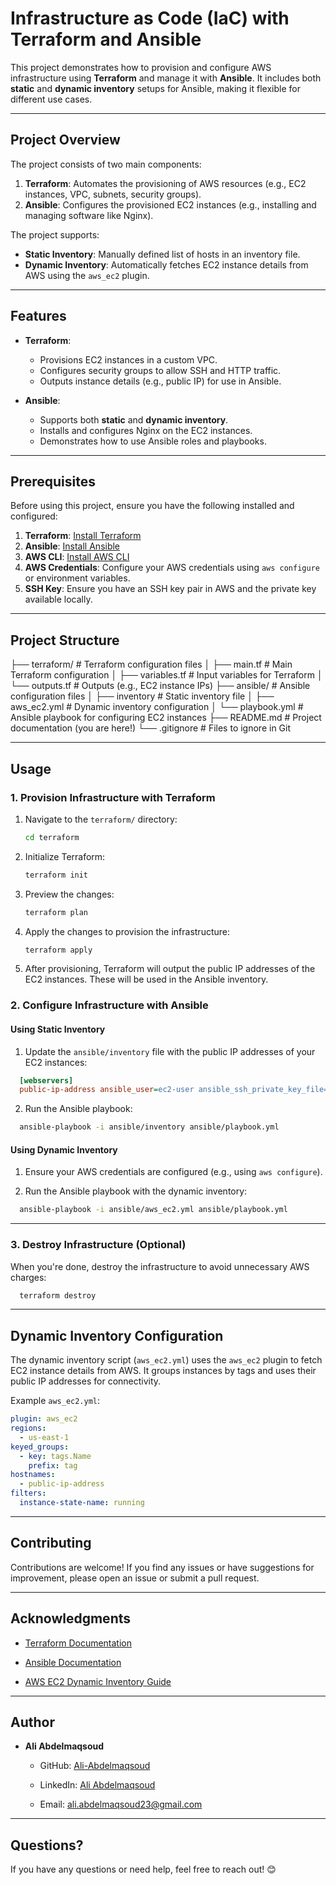 # **Infrastructure as Code (IaC) with Terraform and Ansible**

This project demonstrates how to provision and configure AWS infrastructure using **Terraform** and manage it with **Ansible**. It includes both **static** and **dynamic inventory** setups for Ansible, making it flexible for different use cases.

---

## **Project Overview**

The project consists of two main components:

1. **Terraform**: Automates the provisioning of AWS resources (e.g., EC2 instances, VPC, subnets, security groups).
2. **Ansible**: Configures the provisioned EC2 instances (e.g., installing and managing software like Nginx).

The project supports:

- **Static Inventory**: Manually defined list of hosts in an inventory file.
- **Dynamic Inventory**: Automatically fetches EC2 instance details from AWS using the `aws_ec2` plugin.

---

## **Features**

- **Terraform**:

  - Provisions EC2 instances in a custom VPC.
  - Configures security groups to allow SSH and HTTP traffic.
  - Outputs instance details (e.g., public IP) for use in Ansible.

- **Ansible**:
  - Supports both **static** and **dynamic inventory**.
  - Installs and configures Nginx on the EC2 instances.
  - Demonstrates how to use Ansible roles and playbooks.

---

## **Prerequisites**

Before using this project, ensure you have the following installed and configured:

1. **Terraform**: [Install Terraform](https://learn.hashicorp.com/tutorials/terraform/install-cli)
2. **Ansible**: [Install Ansible](https://docs.ansible.com/ansible/latest/installation_guide/intro_installation.html)
3. **AWS CLI**: [Install AWS CLI](https://docs.aws.amazon.com/cli/latest/userguide/install-cliv2.html)
4. **AWS Credentials**: Configure your AWS credentials using `aws configure` or environment variables.
5. **SSH Key**: Ensure you have an SSH key pair in AWS and the private key available locally.

---

## **Project Structure**

├── terraform/ # Terraform configuration files
│ ├── main.tf # Main Terraform configuration
│ ├── variables.tf # Input variables for Terraform
│ └── outputs.tf # Outputs (e.g., EC2 instance IPs)
├── ansible/ # Ansible configuration files
│ ├── inventory # Static inventory file
│ ├── aws_ec2.yml # Dynamic inventory configuration
│ └── playbook.yml # Ansible playbook for configuring EC2 instances
├── README.md # Project documentation (you are here!)
└── .gitignore # Files to ignore in Git

---

## **Usage**

### **1. Provision Infrastructure with Terraform**

1. Navigate to the `terraform/` directory:
   ```bash
   cd terraform
   ```
2. Initialize Terraform:
   ```bash
   terraform init
   ```
3. Preview the changes:
   ```bash
   terraform plan
   ```
4. Apply the changes to provision the infrastructure:
   ```bash
   terraform apply
   ```
5. After provisioning, Terraform will output the public IP addresses of the EC2 instances. These will be used in the Ansible inventory.

### **2. Configure Infrastructure with Ansible**

#### **Using Static Inventory**

1.  Update the `ansible/inventory` file with the public IP addresses of your EC2 instances:

```ini
  [webservers]
  public-ip-address ansible_user=ec2-user ansible_ssh_private_key_file=~/.ssh/your-key.pem
```

2.  Run the Ansible playbook:

```bash
  ansible-playbook -i ansible/inventory ansible/playbook.yml
```

#### **Using Dynamic Inventory**

1.  Ensure your AWS credentials are configured (e.g., using `aws configure`).

2.  Run the Ansible playbook with the dynamic inventory:

```bash
  ansible-playbook -i ansible/aws_ec2.yml ansible/playbook.yml
```

---

### **3. Destroy Infrastructure (Optional)**

When you're done, destroy the infrastructure to avoid unnecessary AWS charges:

```bash
  terraform destroy
```

---

## **Dynamic Inventory Configuration**

The dynamic inventory script (`aws_ec2.yml`) uses the `aws_ec2` plugin to fetch EC2 instance details from AWS. It groups instances by tags and uses their public IP addresses for connectivity.

Example `aws_ec2.yml`:

```yaml
plugin: aws_ec2
regions:
  - us-east-1
keyed_groups:
  - key: tags.Name
    prefix: tag
hostnames:
  - public-ip-address
filters:
  instance-state-name: running
```

---

## **Contributing**

Contributions are welcome! If you find any issues or have suggestions for improvement, please open an issue or submit a pull request.

---

## **Acknowledgments**

- [Terraform Documentation](https://www.terraform.io/docs)

- [Ansible Documentation](https://docs.ansible.com/)

- [AWS EC2 Dynamic Inventory Guide](https://docs.ansible.com/ansible/latest/collections/amazon/aws/aws_ec2_inventory.html)

---

## **Author**

- **Ali Abdelmaqsoud**

  - GitHub: [Ali-Abdelmaqsoud](https://github.com/Ali-Abdelmaqsoud)

  - LinkedIn: [Ali Abdelmaqsoud](https://www.linkedin.com/in/ali-abdelmaqsoud-237479288/)

  - Email: [ali.abdelmaqsoud23@gmail.com](https://mailto:ali.abdelmaqsoud23@gmail.com/)

---

## **Questions?**

If you have any questions or need help, feel free to reach out! 😊
